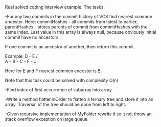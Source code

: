 Real solved coding interview example. The tasks:

-For any two commits in the commit history of VCS find nearest common ancestor. Here:
commitHashes - all commits from latest to earlier;
parentHashes - stores parents of commit from commitHashes with the same index. Last value in this array is always
               null, because obviously initial commit have no ancestors.

If one commit is an ancestor of another, then return this commit.

Example:
        D - E
      /        \
A - B - C - F - J

Here for E and F nearest common ancestor is B.

Note that this task could be solved with complexity O(n)




-Find index of first occurrence of subarray into array.


-Write a method flattenInOrder to flatten a ternary tree and store it into an array. Traversal of the tree should be
done from left to right.


-Given recursive implementation of MyFolder rewrite it so it not throw an stack overflow exception on large queue.
